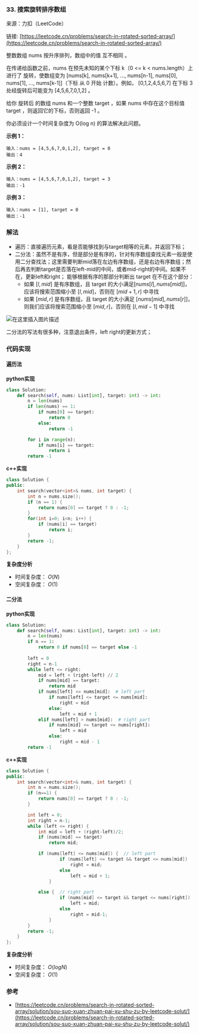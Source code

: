 ### 33. 搜索旋转排序数组
来源：力扣（LeetCode）

链接: [https://leetcode.cn/problems/search-in-rotated-sorted-array/](https://leetcode.cn/problems/search-in-rotated-sorted-array/)

整数数组 nums 按升序排列，数组中的值 互不相同 。

在传递给函数之前，nums 在预先未知的某个下标 k（0 <= k < nums.length）上进行了 旋转，使数组变为 [nums[k], nums[k+1], ..., nums[n-1], nums[0], nums[1], ..., nums[k-1]]（下标 从 0 开始 计数）。例如， [0,1,2,4,5,6,7] 在下标 3 处经旋转后可能变为 [4,5,6,7,0,1,2] 。

给你 旋转后 的数组 nums 和一个整数 target ，如果 nums 中存在这个目标值 target ，则返回它的下标，否则返回 -1 。

你必须设计一个时间复杂度为 O(log n) 的算法解决此问题。



**示例 1：**
```
输入：nums = [4,5,6,7,0,1,2], target = 0
输出：4
```

**示例 2：**
```
输入：nums = [4,5,6,7,0,1,2], target = 3
输出：-1
```

**示例 3：**
```
输入：nums = [1], target = 0
输出：-1
```

### 解法
* 遍历：直接遍历元素，看是否能够找到与target相等的元素，并返回下标；
* 二分法：虽然不是有序，但是部分是有序的，针对有序数组查找元素一般是使用二分查找法；这里需要判断mid落在左边有序数组，还是右边有序数组；然后再去判断target是否落在left-mid的中间，或者mid-right的中间。如果不在，更新left和right；
	能够根据有序的那部分判断出 target 在不在这个部分：
	* 如果 $[l, mid]$ 是有序数组，且 target 的大小满足$[nums[l], nums[mid]]$，应该将搜索范围缩小至 $[l, mid]$，否则在 $[mid + 1, r]$ 中寻找
	* 如果 $[mid, r]$ 是有序数组，且 target 的大小满足 $[nums[mid], nums[r]]$，则我们应该将搜索范围缩小至 $[mid,  r]$，否则在 $[l,  mid-1]$ 中寻找

![在这里插入图片描述](https://img-blog.csdnimg.cn/034ec814a8e342ccbdc1845210e0220a.png)

二分法的写法有很多种，注意退出条件，left right的更新方式；

### 代码实现
#### 遍历法
**python实现**
```python
class Solution:
    def search(self, nums: List[int], target: int) -> int:
        n = len(nums)
        if len(nums) == 1:
            if nums[0] == target:
                return 0
            else:
                return -1

        for i in range(n):
            if nums[i] == target:
                return i
        return -1        
```


**c++实现**
```cpp
class Solution {
public:
    int search(vector<int>& nums, int target) {
        int n = nums.size();
        if (n == 1) {
            return nums[0] == target ? 0 : -1;
        }
        for(int i=0; i<n; i++) {
            if (nums[i] == target)
                return i;
        }
        return -1;
    }
};
```

**复杂度分析**
* 时间复杂度： $O(N)$  
* 空间复杂度： $O(1)$ 


#### 二分法
**python实现**
```python
class Solution:
    def search(self, nums: List[int], target: int) -> int:
        n = len(nums)
        if n == 1:
            return 0 if nums[0] == target else -1
        
        left = 0
        right = n-1
        while left <= right:
            mid = left + (right-left) // 2
            if nums[mid] == target:
                return mid
            if nums[left] <= nums[mid]:  # left part
                if nums[left] <= target <= nums[mid]:
                    right = mid
                else:
                    left = mid + 1
            elif nums[left] > nums[mid]:  # right part
                if nums[mid] <= target <= nums[right]:
                    left = mid
                else:
                    right = mid - 1
        return -1
```

**c++实现**
```cpp
class Solution {
public:
    int search(vector<int>& nums, int target) {
        int n = nums.size();
        if (n==1) {
            return nums[0] == target ? 0 : -1;
        }

        int left = 0;
        int right = n-1;
        while (left <= right) {
            int mid = left + (right-left)/2;
            if (nums[mid] == target)
                return mid;

            if (nums[left] <= nums[mid]) {  // left part 
                    if (nums[left] <= target && target <= nums[mid])
                        right = mid;
                    else
                        left = mid + 1;
                }

            else {  // right part
                    if (nums[mid] <= target && target <= nums[right])
                        left = mid;
                    else
                        right = mid-1;
                }
        }
        return -1;
    }
};
```



**复杂度分析**
* 时间复杂度： $O(logN)$  
* 空间复杂度： $O(1)$ 


### 参考
* [https://leetcode.cn/problems/search-in-rotated-sorted-array/solution/sou-suo-xuan-zhuan-pai-xu-shu-zu-by-leetcode-solut/](https://leetcode.cn/problems/search-in-rotated-sorted-array/solution/sou-suo-xuan-zhuan-pai-xu-shu-zu-by-leetcode-solut/)